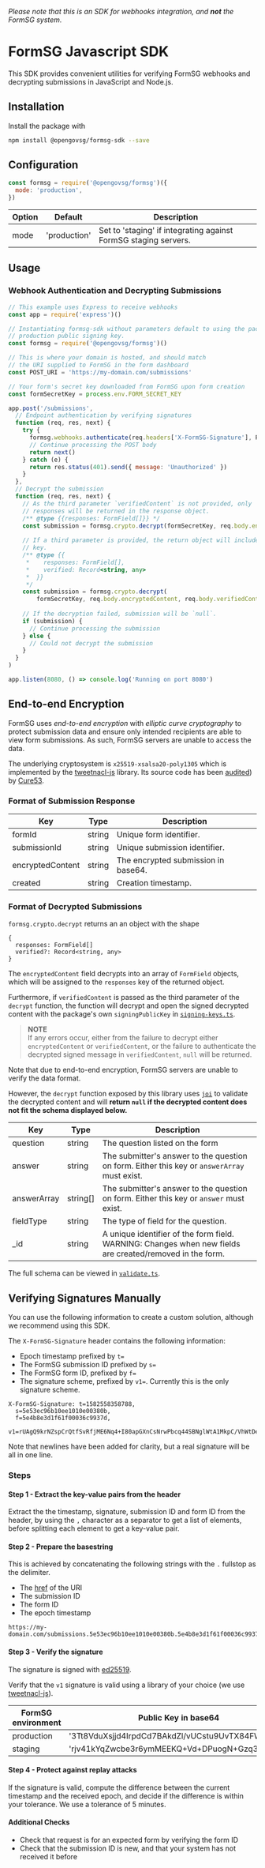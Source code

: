 *Please note that this is an SDK for webhooks integration, and* ***not*** *the FormSG system.*

# FormSG Javascript SDK

This SDK provides convenient utilities for verifying FormSG webhooks and decrypting submissions in JavaScript and Node.js.

## Installation

Install the package with

```bash
npm install @opengovsg/formsg-sdk --save
```

## Configuration

```javascript
const formsg = require('@opengovsg/formsg')({
  mode: 'production',
})
```

| Option | Default      | Description                                                     |
|--------|--------------|-----------------------------------------------------------------|
| mode   | 'production' | Set to 'staging' if integrating against FormSG staging servers. |

## Usage

### Webhook Authentication and Decrypting Submissions

```javascript
// This example uses Express to receive webhooks
const app = require('express')()

// Instantiating formsg-sdk without parameters default to using the package's
// production public signing key.
const formsg = require('@opengovsg/formsg')()

// This is where your domain is hosted, and should match
// the URI supplied to FormSG in the form dashboard
const POST_URI = 'https://my-domain.com/submissions'

// Your form's secret key downloaded from FormSG upon form creation
const formSecretKey = process.env.FORM_SECRET_KEY

app.post('/submissions',
  // Endpoint authentication by verifying signatures
  function (req, res, next) {
    try {
      formsg.webhooks.authenticate(req.headers['X-FormSG-Signature'], POST_URI)
      // Continue processing the POST body
      return next()
    } catch (e) {
      return res.status(401).send({ message: 'Unauthorized' })
    }
  },
  // Decrypt the submission
  function (req, res, next) {
    // As the third parameter `verifiedContent` is not provided, only 
    // responses will be returned in the response object.
    /** @type {{responses: FormField[]}} */
    const submission = formsg.crypto.decrypt(formSecretKey, req.body.encryptedContent)
    
    // If a third parameter is provided, the return object will include a verified 
    // key.
    /** @type {{
     *    responses: FormField[], 
     *    verified: Record<string, any>
     *  }} 
     */
    const submission = formsg.crypto.decrypt(
        formSecretKey, req.body.encryptedContent, req.body.verifiedContent)
        
    // If the decryption failed, submission will be `null`.
    if (submission) {
      // Continue processing the submission
    } else {
      // Could not decrypt the submission
    }
  }
)

app.listen(8080, () => console.log('Running on port 8080')
```

## End-to-end Encryption

FormSG uses *end-to-end encryption* with *elliptic curve cryptography* to protect submission data and ensure only intended recipients are able to view form submissions. As such, FormSG servers are unable to access the data.

The underlying cryptosystem is `x25519-xsalsa20-poly1305` which is implemented by the [tweetnacl-js](https://github.com/dchest/tweetnacl-js) library. Its source code has been [audited](https://cure53.de/tweetnacl.pdf)) by [Cure53](https://cure53.de/).

### Format of Submission Response

| Key              | Type   | Description                         |
|------------------|--------|-------------------------------------|
| formId           | string | Unique form identifier.             |
| submissionId     | string | Unique submission identifier.       |
| encryptedContent | string | The encrypted submission in base64. |
| created          | string | Creation timestamp.                 |

### Format of Decrypted Submissions


`formsg.crypto.decrypt` returns an an object with the shape

```
{
  responses: FormField[]
  verified?: Record<string, any>
}
```

The `encryptedContent` field decrypts into an array of `FormField` objects, which will be assigned to the `responses` key of the returned object.

Furthermore, if `verifiedContent` is passed as the third parameter of the `decrypt` function, the function will decrypt and open the signed decrypted content with the package's own `signingPublicKey` in [`signing-keys.ts`](https://github.com/opengovsg/formsg-javascript-sdk/master/src/resource/signing-keys.ts). 

> **NOTE** <br>
> If any errors occur, either from the failure to decrypt either `encryptedContent` or `verifiedContent`,  or the failure to authenticate the decrypted signed message in `verifiedContent`, `null` will be returned.

Note that due to end-to-end encryption, FormSG servers are unable to verify the data format.

However, the `decrypt` function exposed by this library uses [`joi`](https://hapi.dev/module/joi/) to validate the decrypted content and will **return `null` if the decrypted content does not fit the schema displayed below.**

| Key       | Type   | Description                                                                                                     |
|-----------|--------|-----------------------------------------------------------------------------------------------------------------|
| question  | string | The question listed on the form                                                                                 |
| answer    | string | The submitter's answer to the question on form. Either this key or `answerArray` must exist.
| answerArray    | string[] | The submitter's answer to the question on form. Either this key or `answer` must exist.
| fieldType | string | The type of field for the question.                              |
| _id       | string | A unique identifier of the form field. WARNING: Changes when new fields are created/removed in the form.        |

The full schema can be viewed in [`validate.ts`](https://github.com/opengovsg/formsg-javascript-sdk/master/src/util/validate.ts).

## Verifying Signatures Manually

You can use the following information to create a custom solution, although we recommend using this SDK.

The `X-FormSG-Signature` header contains the following information:

- Epoch timestamp prefixed by `t=`
- The FormSG submission ID prefixed by `s=`
- The FormSG form ID, prefixed by `f=`
- The signature scheme, prefixed by `v1=`. Currently this is the only signature scheme.

```text
X-FormSG-Signature: t=1582558358788,
  s=5e53ec96b10ee1010e00380b,
  f=5e4b8e3d1f61f00036c9937d,
  v1=rUAgQ9krNZspCrQtfSvRfjME6Nq4+I80apGXnCsNrwPbcq44SBNglWtA1MkpC/VhWtDeJfuV89uV2Aqi42UQBA==
```

Note that newlines have been added for clarity, but a real signature will be all in one line.

### Steps

#### Step 1 - Extract the key-value pairs from the header

Extract the the timestamp, signature, submission ID and form ID from the header, by using the `,` character as
a separator to get a list of elements, before splitting each element to get a key-value pair.

#### Step 2 - Prepare the basestring

This is achieved by concatenating the following strings with the `.` fullstop as the delimiter.

- The [href](https://nodejs.org/api/url.html#url_url_href) of the URI
- The submission ID
- The form ID
- The epoch timestamp

```text
https://my-domain.com/submissions.5e53ec96b10ee1010e00380b.5e4b8e3d1f61f00036c9937d.1582558358788
```

#### Step 3 - Verify the signature

The signature is signed with [ed25519](http://ed25519.cr.yp.to/).

Verify that the `v1` signature is valid using a library of your choice (we use [tweetnacl-js](https://github.com/dchest/tweetnacl-js)).

| FormSG environment | Public Key in base64                           |
|--------------------|------------------------------------------------|
| production         | '3Tt8VduXsjjd4IrpdCd7BAkdZl/vUCstu9UvTX84FWw=' |
| staging            | 'rjv41kYqZwcbe3r6ymMEEKQ+Vd+DPuogN+Gzq3lP2Og=' |

#### Step 4 - Protect against replay attacks

If the signature is valid, compute the difference between the current timestamp and the received epoch,
and decide if the difference is within your tolerance. We use a tolerance of 5 minutes.

#### Additional Checks

- Check that request is for an expected form by verifying the form ID
- Check that the submission ID is new, and that your system has not received it before
